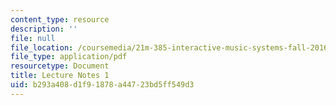 ```yaml
---
content_type: resource
description: ''
file: null
file_location: /coursemedia/21m-385-interactive-music-systems-fall-2016/b293a408d1f91878a44723bd5ff549d3_MIT21M_385F16_L1.pdf
file_type: application/pdf
resourcetype: Document
title: Lecture Notes 1
uid: b293a408-d1f9-1878-a447-23bd5ff549d3
---
```

